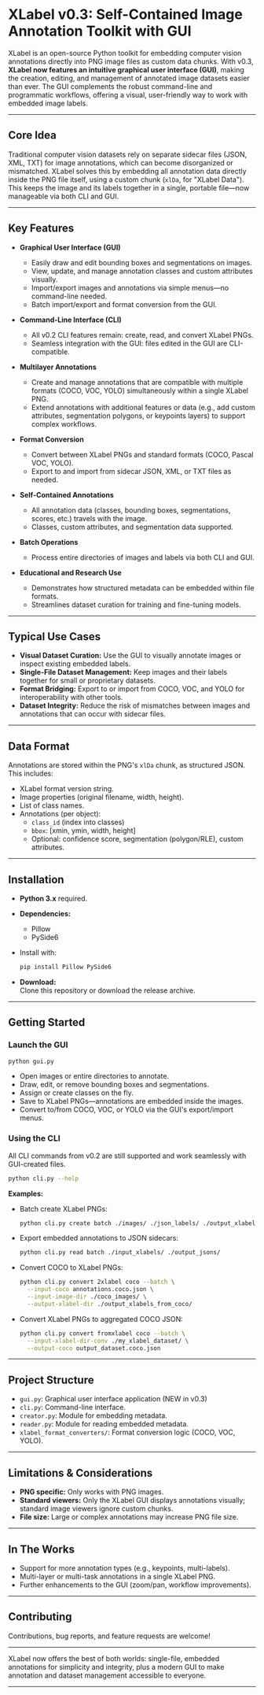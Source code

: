# XLabel v0.3: Self-Contained Image Annotation Toolkit with GUI

XLabel is an open-source Python toolkit for embedding computer vision annotations directly into PNG image files as custom data chunks. With v0.3, **XLabel now features an intuitive graphical user interface (GUI)**, making the creation, editing, and management of annotated image datasets easier than ever. The GUI complements the robust command-line and programmatic workflows, offering a visual, user-friendly way to work with embedded image labels.

---

## Core Idea

Traditional computer vision datasets rely on separate sidecar files (JSON, XML, TXT) for image annotations, which can become disorganized or mismatched. XLabel solves this by embedding all annotation data directly inside the PNG file itself, using a custom chunk (`xlDa`, for "XLabel Data"). This keeps the image and its labels together in a single, portable file—now manageable via both CLI and GUI.

---

## Key Features

- **Graphical User Interface (GUI)**
  - Easily draw and edit bounding boxes and segmentations on images.
  - View, update, and manage annotation classes and custom attributes visually.
  - Import/export images and annotations via simple menus—no command-line needed.
  - Batch import/export and format conversion from the GUI.

- **Command-Line Interface (CLI)**
  - All v0.2 CLI features remain: create, read, and convert XLabel PNGs.
  - Seamless integration with the GUI: files edited in the GUI are CLI-compatible.

- **Multilayer Annotations**
  - Create and manage annotations that are compatible with multiple formats (COCO, VOC, YOLO) simultaneously within a single XLabel PNG.
  - Extend annotations with additional features or data (e.g., add custom attributes, segmentation polygons, or keypoints layers) to support complex workflows.

- **Format Conversion**
  - Convert between XLabel PNGs and standard formats (COCO, Pascal VOC, YOLO).
  - Export to and import from sidecar JSON, XML, or TXT files as needed.

- **Self-Contained Annotations**
  - All annotation data (classes, bounding boxes, segmentations, scores, etc.) travels with the image.
  - Classes, custom attributes, and segmentation data supported.

- **Batch Operations**
  - Process entire directories of images and labels via both CLI and GUI.

- **Educational and Research Use**
  - Demonstrates how structured metadata can be embedded within file formats.
  - Streamlines dataset curation for training and fine-tuning models.

---

## Typical Use Cases

- **Visual Dataset Curation:** Use the GUI to visually annotate images or inspect existing embedded labels.
- **Single-File Dataset Management:** Keep images and their labels together for small or proprietary datasets.
- **Format Bridging:** Export to or import from COCO, VOC, and YOLO for interoperability with other tools.
- **Dataset Integrity:** Reduce the risk of mismatches between images and annotations that can occur with sidecar files.

---

## Data Format

Annotations are stored within the PNG's `xlDa` chunk, as structured JSON. This includes:

- XLabel format version string.
- Image properties (original filename, width, height).
- List of class names.
- Annotations (per object):
  - `class_id` (index into classes)
  - `bbox`: [xmin, ymin, width, height]
  - Optional: confidence score, segmentation (polygon/RLE), custom attributes.

---

## Installation

- **Python 3.x** required.
- **Dependencies:**  
  - Pillow  
  - PySide6
- Install with:
  ```bash
  pip install Pillow PySide6
  
  ```

- **Download:**  
  Clone this repository or download the release archive.

---

## Getting Started

### Launch the GUI

```bash
python gui.py
```

- Open images or entire directories to annotate.
- Draw, edit, or remove bounding boxes and segmentations.
- Assign or create classes on the fly.
- Save to XLabel PNGs—annotations are embedded inside the images.
- Convert to/from COCO, VOC, or YOLO via the GUI's export/import menus.

### Using the CLI

All CLI commands from v0.2 are still supported and work seamlessly with GUI-created files.

```bash
python cli.py --help
```

**Examples:**

- Batch create XLabel PNGs:
  ```bash
  python cli.py create batch ./images/ ./json_labels/ ./output_xlabels/
  ```
- Export embedded annotations to JSON sidecars:
  ```bash
  python cli.py read batch ./input_xlabels/ ./output_jsons/
  ```
- Convert COCO to XLabel PNGs:
  ```bash
  python cli.py convert 2xlabel coco --batch \
    --input-coco annotations.coco.json \
    --input-image-dir ./coco_images/ \
    --output-xlabel-dir ./output_xlabels_from_coco/
  ```
- Convert XLabel PNGs to aggregated COCO JSON:
  ```bash
  python cli.py convert fromxlabel coco --batch \
    --input-xlabel-dir-conv ./my_xlabel_dataset/ \
    --output-coco output_dataset.coco.json
  ```

---

## Project Structure

- `gui.py`: Graphical user interface application (NEW in v0.3)
- `cli.py`: Command-line interface.
- `creator.py`: Module for embedding metadata.
- `reader.py`: Module for reading embedded metadata.
- `xlabel_format_converters/`: Format conversion logic (COCO, VOC, YOLO).

---

## Limitations & Considerations

- **PNG specific:** Only works with PNG images.
- **Standard viewers:** Only the XLabel GUI displays annotations visually; standard image viewers ignore custom chunks.
- **File size:** Large or complex annotations may increase PNG file size.

---

## In The Works

- Support for more annotation types (e.g., keypoints, multi-labels).
- Multi-layer or multi-task annotations in a single XLabel PNG.
- Further enhancements to the GUI (zoom/pan, workflow improvements).

---

## Contributing

Contributions, bug reports, and feature requests are welcome!

---

XLabel now offers the best of both worlds: single-file, embedded annotations for simplicity and integrity, plus a modern GUI to make annotation and dataset management accessible to everyone.
****
